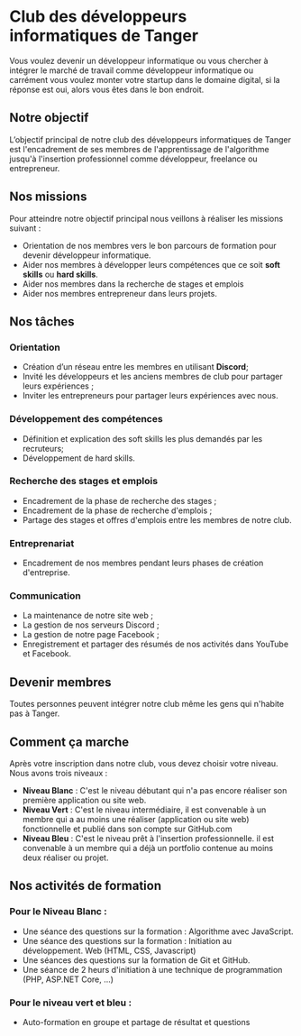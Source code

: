 # Club des développeurs informatiques de Tanger

Vous voulez devenir un développeur informatique ou vous chercher à intégrer le marché de travail comme développeur informatique ou carrément vous voulez monter votre startup dans le domaine digital, si la réponse est oui, alors vous êtes dans le bon endroit.
 
## Notre objectif

L’objectif principal de notre club des développeurs informatiques de Tanger est l'encadrement de ses membres de l'apprentissage de l'algorithme jusqu'à l'insertion professionnel comme développeur, freelance ou entrepreneur.

## Nos missions

Pour atteindre notre objectif principal nous veillons à réaliser les missions suivant :

- Orientation de nos membres vers le bon parcours de formation pour devenir développeur informatique.
- Aider nos membres à développer leurs compétences que ce soit **soft skills** ou **hard skills**.
- Aider nos membres dans la recherche de stages et emplois
- Aider nos membres entrepreneur dans leurs projets.
 
## Nos tâches

### Orientation

-	Création d’un réseau entre les membres en utilisant **Discord**;
-	Invité les développeurs et les anciens membres de club pour partager leurs expériences ;
- Inviter les entrepreneurs pour partager leurs expériences avec nous.
  
### Développement des compétences  

- Définition et explication des soft skills les plus demandés par les recruteurs;
- Développement de hard skills.
  
### Recherche des stages et emplois

- Encadrement de la phase de recherche des stages ; 
- Encadrement de la phase de recherche d'emplois ;
- Partage des stages et offres d'emplois entre les membres de notre club.
  
### Entreprenariat 

- Encadrement de nos membres pendant leurs phases de création d'entreprise.
  
### Communication

- La maintenance de notre site web ;
- La gestion de nos serveurs Discord ;
- La gestion de notre page Facebook ;
- Enregistrement et partager des résumés de nos activités dans YouTube et Facebook.

## Devenir membres

Toutes personnes peuvent intégrer notre club même les gens qui n'habite pas à Tanger.

## Comment ça marche 

Après votre inscription dans notre club, vous devez choisir votre niveau.
Nous avons trois niveaux :

- **Niveau Blanc** : C'est le niveau débutant qui n'a pas encore réaliser son première application ou site web.
- **Niveau Vert** : C'est le niveau intermédiaire, il est convenable à un membre qui a au moins une réaliser (application ou site web) fonctionnelle et publié dans son compte sur GitHub.com
- **Niveau Bleu** : C'est le niveau prêt à l'insertion professionnelle. il est convenable à un membre qui a déjà un portfolio contenue au moins deux réaliser ou projet.


## Nos activités de formation

### Pour le Niveau Blanc : 

-	Une séance des questions sur la formation : Algorithme avec JavaScript.
-	Une séance des questions sur la formation : Initiation au développement. Web (HTML, CSS, Javascript)
-	Une séances des questions sur la formation de Git et GitHub.
-	Une séance de 2 heurs d'initiation à une technique de programmation (PHP, ASP.NET Core, ...)

### Pour le niveau vert et bleu :
-	Auto-formation en groupe et partage de résultat et questions





